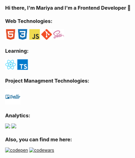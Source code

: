 ### Hi there, I'm Mariya and I'm a Frontend Developer 👋


### Web Technologies:
<div id=tools>
    <img src='https://github.com/devicons/devicon/blob/master/icons/html5/html5-plain.svg' width='35' alt='HTML5'/>
    <img src='https://github.com/devicons/devicon/blob/master/icons/css3/css3-plain.svg' width='35' alt='CSS3' />
    <img src='https://github.com/devicons/devicon/blob/master/icons/javascript/javascript-original.svg' width='35' alt='JavaScript' />
    <img src='https://github.com/devicons/devicon/blob/master/icons/git/git-plain.svg' width='35' alt='git' />
    <img src='https://github.com/devicons/devicon/blob/master/icons/sass/sass-original.svg' width='35' alt='sass' />
</div>  

### Learning:
<div id=tools>
    <img src='https://github.com/devicons/devicon/blob/master/icons/react/react-original.svg' width='35' alt='react' />
    <img src='https://github.com/devicons/devicon/blob/master/icons/typescript/typescript-original.svg' width='35' alt='typescript' />
</div>

### Project Managment Technologies:
<div id=tools>
    <img src='https://github.com/devicons/devicon/blob/master/icons/trello/trello-plain-wordmark.svg' height='50' alt='trello' />
</div>

### Analytics:
![](http://github-profile-summary-cards.vercel.app/api/cards/profile-details?username=MZ-87)
![](http://github-profile-summary-cards.vercel.app/api/cards/stats?username=MZ-87)

### Also, you can find me here:
<div id="links" align="left">
    <a href="https://codepen.io/MZ-87" target="_blank"><img src="https://atuin.ru/demo/simple-icons/icons/codepen.svg"
            alt="codepen" width='35'></a>
    <a href="https://www.codewars.com/users/MZ-87" target="_blank"><img src="https://atuin.ru/demo/simple-icons/icons/codewars.svg"
            alt="codewars" width='35'></a>
</div>







<!--
**MZ-87/MZ-87** is a ✨ _special_ ✨ repository because its `README.md` (this file) appears on your GitHub profile.

Here are some ideas to get you started:

- 🔭 I’m currently working on ...
- 🌱 I’m currently learning ...
- 👯 I’m looking to collaborate on ...
- 🤔 I’m looking for help with ...
- 💬 Ask me about ...
- 📫 How to reach me: ...
- 😄 Pronouns: ...
- ⚡ Fun fact: ...
-->
